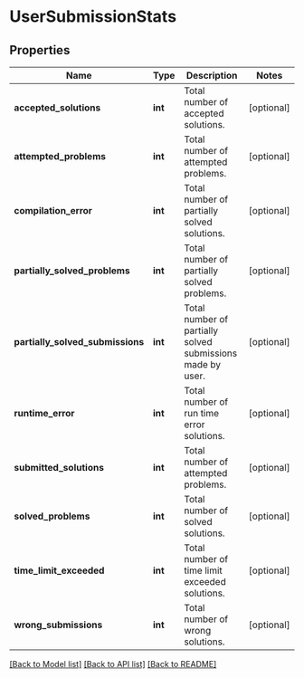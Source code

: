 # UserSubmissionStats

## Properties
Name | Type | Description | Notes
------------ | ------------- | ------------- | -------------
**accepted_solutions** | **int** | Total number of accepted solutions. | [optional] 
**attempted_problems** | **int** | Total number of attempted problems. | [optional] 
**compilation_error** | **int** | Total number of partially solved solutions. | [optional] 
**partially_solved_problems** | **int** | Total number of partially solved problems. | [optional] 
**partially_solved_submissions** | **int** | Total number of partially solved submissions made by user. | [optional] 
**runtime_error** | **int** | Total number of run time error solutions. | [optional] 
**submitted_solutions** | **int** | Total number of attempted problems. | [optional] 
**solved_problems** | **int** | Total number of solved solutions. | [optional] 
**time_limit_exceeded** | **int** | Total number of time limit exceeded solutions. | [optional] 
**wrong_submissions** | **int** | Total number of wrong solutions. | [optional] 

[[Back to Model list]](../README.md#documentation-for-models) [[Back to API list]](../README.md#documentation-for-api-endpoints) [[Back to README]](../README.md)


